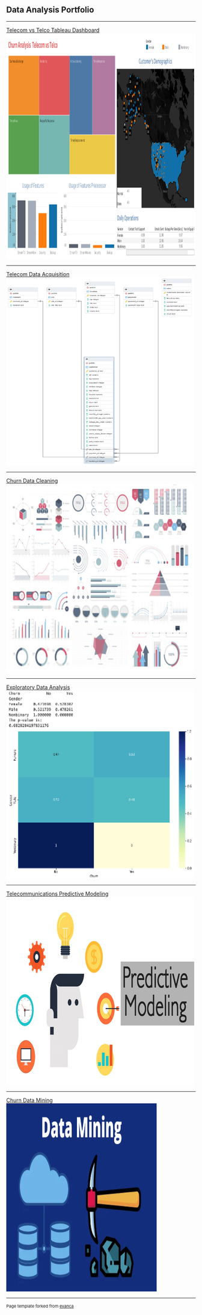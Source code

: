 ## Data Analysis Portfolio


---


[Telecom vs Telco Tableau Dashboard](https://public.tableau.com/app/profile/andraine.wallace/viz/D210Book2/Analysis)
<img src="images/Intro.png?raw=true" width="800" height="600"/>


---


[Telecom Data Acquisition](https://github.com/zibba101/Data_Acquisition)
<img src="images/churn ERD.png?raw=true" width="500" 
     height="500"/>


---
[Churn Data Cleaning](https://github.com/zibba101/Churn_Data_Cleaning)
<img src="images/dummy_thumbnail.jpg?raw=true" width="500" height="500"/>


---
[Exploratory Data Analysis](https://github.com/zibba101/Churn_Exploratory_Analysis)
<img src="images/heatmap.png?raw=true" width="500" 
     height="500"/>


---
[Telecommunications Predictive Modeling](https://github.com/zibba101/Telecom_Predictive_Modeling)
<img src="images/pred.png?raw=true" width="500" 
     height="500"/>


---
[Churn Data Mining](https://github.com/zibba101/Churn_Data_Mining)
<img src="images/datamining.png?raw=true" width="400" 
     height="500"/>


---
<p style="font-size:11px">Page template forked from <a href="https://github.com/evanca/quick-portfolio">evanca</a></p>
<!-- Remove above link if you don't want to attibute -->
